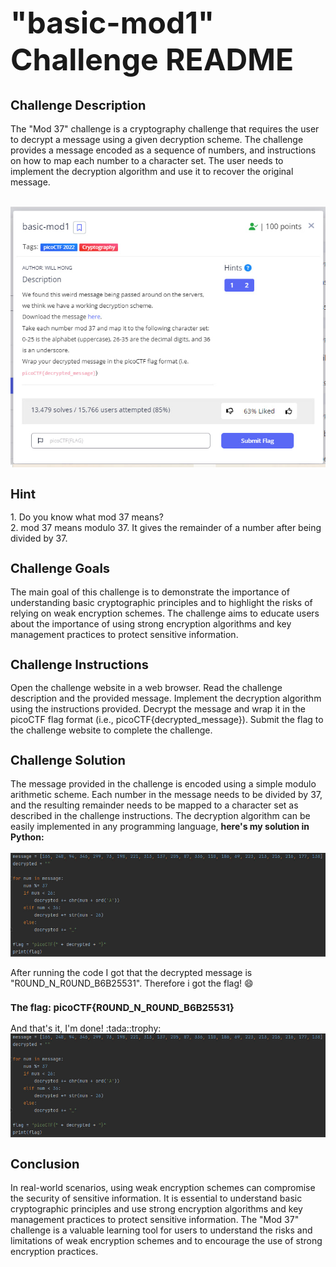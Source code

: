 <h1 style="font-size: 48px;">"basic-mod1" Challenge README</h1>
<h2 style="font-size: 20px;">Challenge Description</h2>
The "Mod 37" challenge is a cryptography challenge that requires the user to decrypt a message using a given decryption scheme.
The challenge provides a message encoded as a sequence of numbers, and instructions on how to map each number to a character set.
The user needs to implement the decryption algorithm and use it to recover the original message.

<br><img src="./screenshots/photo_2023-04-30_15-30-58.jpg">
<h2 style="font-size: 20px;">Hint</h2>
1. Do you know what mod 37 means?<br>
2. mod 37 means modulo 37. It gives the remainder of a number after being divided by 37.
<h2 style="font-size: 20px;">Challenge Goals</h2>
The main goal of this challenge is to demonstrate the importance of understanding basic cryptographic principles and to highlight the risks of relying on weak encryption schemes. 
The challenge aims to educate users about the importance of using strong encryption algorithms and key management practices to protect sensitive information.
<h2 style="font-size: 20px;">Challenge Instructions</h2>
Open the challenge website in a web browser.
Read the challenge description and the provided message.
Implement the decryption algorithm using the instructions provided.
Decrypt the message and wrap it in the picoCTF flag format (i.e., picoCTF{decrypted_message}).
Submit the flag to the challenge website to complete the challenge.
<h2 style="font-size: 20px;">Challenge Solution</h2>
The message provided in the challenge is encoded using a simple modulo arithmetic scheme. 
Each number in the message needs to be divided by 37, and the resulting remainder needs to be mapped to a character set as described in the challenge instructions. 
The decryption algorithm can be easily implemented in any programming language, <b>here's my solution in Python:</b><br>
<br><img src="./screenshots/photo_2023-04-30_15-31-02.jpg">


After running the code I got that the decrypted message is "R0UND_N_R0UND_B6B25531". Therefore i got the flag! :smile:

<h3 style="font-size: 15px;">The flag: picoCTF{R0UND_N_R0UND_B6B25531}</h3>
And that's it, I'm done! :tada::trophy:
<br><img src="./screenshots/photo_2023-04-30_15-31-02.jpg">
<h2 style="font-size: 20px;">Conclusion</h2>
In real-world scenarios, using weak encryption schemes can compromise the security of sensitive information. 
It is essential to understand basic cryptographic principles and use strong encryption algorithms and key management practices to protect sensitive information. 
The "Mod 37" challenge is a valuable learning tool for users to understand the risks and limitations of weak encryption schemes and to encourage the use of strong encryption practices.
